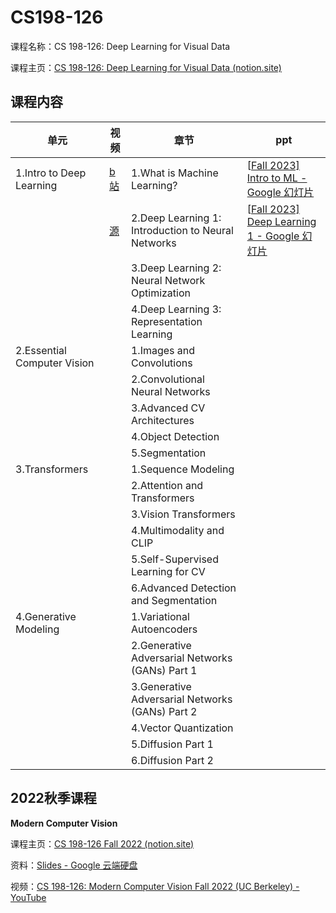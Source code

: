 # CS198-126
课程名称：CS 198-126: Deep Learning for Visual Data

课程主页：[CS 198-126: Deep Learning for Visual Data (notion.site)](https://ml-berkeley.notion.site/CS-198-126-Deep-Learning-for-Visual-Data-c77ce2526cb4460b8b02dc56a86bc426)

## 课程内容

| 单元                        | 视频                                                         | 章节                                               | ppt                                                          |
| --------------------------- | ------------------------------------------------------------ | -------------------------------------------------- | ------------------------------------------------------------ |
| 1.Intro to Deep Learning    | [b站](https://www.bilibili.com/video/BV1k94y1W7gk/?vd_source=2fd7a12ad944b39c2263c1c7342c4723) | 1.What is Machine Learning?                        | [[Fall 2023\] Intro to ML - Google 幻灯片](https://docs.google.com/presentation/d/11X2JL5aUSCA3QYVU4E3G2jVTZrHBg8KMkUzshE0xfak/edit#slide=id.p) |
|                             | [源](https://drive.google.com/file/d/1Q9DyDCQbCbstvQhkrPpYTZm36ppfn-Pi/view?usp=drive_link) | 2.Deep Learning 1: Introduction to Neural Networks | [[Fall 2023\] Deep Learning 1 - Google 幻灯片](https://docs.google.com/presentation/d/1oOTHdWsioX-4lhdtezSh7q-v4Mo-jrenRYHM2daoGXw/edit#slide=id.p) |
|                             |                                                              | 3.Deep Learning 2: Neural Network Optimization     |                                                              |
|                             |                                                              | 4.Deep Learning 3: Representation Learning         |                                                              |
| 2.Essential Computer Vision |                                                              | 1.Images and Convolutions                          |                                                              |
|                             |                                                              | 2.Convolutional Neural Networks                    |                                                              |
|                             |                                                              | 3.Advanced CV Architectures                        |                                                              |
|                             |                                                              | 4.Object Detection                                 |                                                              |
|                             |                                                              | 5.Segmentation                                     |                                                              |
| 3.Transformers              |                                                              | 1.Sequence Modeling                                |                                                              |
|                             |                                                              | 2.Attention and Transformers                       |                                                              |
|                             |                                                              | 3.Vision Transformers                              |                                                              |
|                             |                                                              | 4.Multimodality and CLIP                           |                                                              |
|                             |                                                              | 5.Self-Supervised Learning for CV                  |                                                              |
|                             |                                                              | 6.Advanced Detection and Segmentation              |                                                              |
| 4.Generative Modeling       |                                                              | 1.Variational Autoencoders                         |                                                              |
|                             |                                                              | 2.Generative Adversarial Networks (GANs) Part 1    |                                                              |
|                             |                                                              | 3.Generative Adversarial Networks (GANs) Part 2    |                                                              |
|                             |                                                              | 4.Vector Quantization                              |                                                              |
|                             |                                                              | 5.Diffusion Part 1                                 |                                                              |
|                             |                                                              | 6.Diffusion Part 2                                 |                                                              |

## 2022秋季课程

**Modern Computer Vision**

课程主页：[CS 198-126 Fall 2022 (notion.site)](https://ml-berkeley.notion.site/CS-198-126-Fall-2022-0e28ffea0c4140f28399dd823c527bec)

资料：[Slides - Google 云端硬盘](https://drive.google.com/drive/folders/1_Dri6YpeXgUDc7pTItJ8YVIXAFqL9heq)

视频：[CS 198-126: Modern Computer Vision Fall 2022 (UC Berkeley) - YouTube](https://www.youtube.com/playlist?list=PLzWRmD0Vi2KVsrCqA4VnztE4t71KnTnP5)
